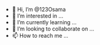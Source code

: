 - 👋 Hi, I’m @123Osama
- 👀 I’m interested in ...
- 🌱 I’m currently learning ...
- 💞️ I’m looking to collaborate on ...
- 📫 How to reach me ...

<!---
123Osama/123Osama is a ✨ special ✨ repository because its `README.md` (this file) appears on your GitHub profile.
You can click the Preview link to take a look at your changes.
--->
